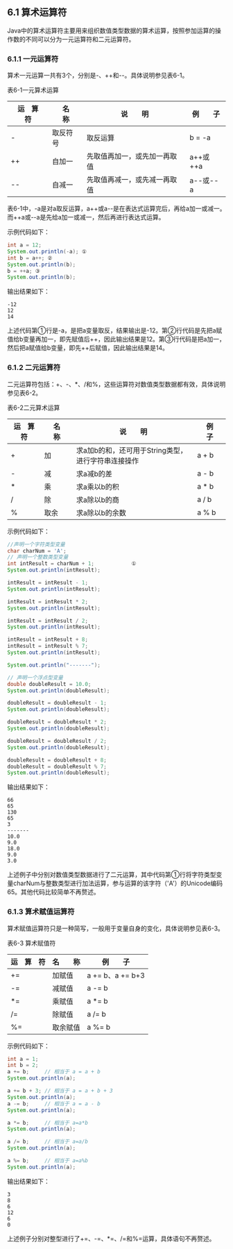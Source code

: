 ## 6.1 算术运算符

Java中的算术运算符主要用来组织数值类型数据的算术运算，按照参加运算的操作数的不同可以分为一元运算符和二元运算符。

### 6.1.1 一元运算符

算术一元运算一共有3个，分别是-、++和--。具体说明参见表6-1。

表6-1一元算术运算

| **运　算　符** | **名　　称** | **说　　明** | **例　　子** |
| --- | --- | --- | --- |
| - | 取反符号 | 取反运算 | b = -a |
| ++ | 自加一 | 先取值再加一，或先加一再取值 | a++或++a |
| -- | 自减一 | 先取值再减一，或先减一再取值 | a--或--a |

表6-1中，-a是对a取反运算，a++或a--是在表达式运算完后，再给a加一或减一。而++a或--a是先给a加一或减一，然后再进行表达式运算。

示例代码如下：


```java
int a = 12;
System.out.println(-a); ①
int b = a++; ②
System.out.println(b);
b = ++a; ③
System.out.println(b);

```

输出结果如下：

    -12
    12
    14

上述代码第①行是-a，是把a变量取反，结果输出是-12。第②行代码是先把a赋值给b变量再加一，即先赋值后++，因此输出结果是12。第③行代码是把a加一，然后把a赋值给b变量，即先++后赋值，因此输出结果是14。

### 6.1.2 二元运算符

二元运算符包括：+、-、*、/和%，这些运算符对数值类型数据都有效，具体说明参见表6-2。

表6-2二元算术运算

| **运　算　符** | **名　　称** | **说　　明** | **例　　子** |
| --- | --- | --- | --- |
| + | 加 | 求a加b的和，还可用于String类型，进行字符串连接操作 | a + b |
| - | 减 | 求a减b的差 | a - b |
| * | 乘 | 求a乘以b的积 | a * b |
| / | 除 | 求a除以b的商 | a / b |
| % | 取余 | 求a除以b的余数 | a % b |

示例代码如下：

```java
//声明一个字符类型变量
char charNum = 'A';		
// 声明一个整数类型变量
int intResult = charNum + 1;			①
System.out.println(intResult);

intResult = intResult - 1;
System.out.println(intResult);

intResult = intResult * 2;
System.out.println(intResult);

intResult = intResult / 2;
System.out.println(intResult);

intResult = intResult + 8;
intResult = intResult % 7;
System.out.println(intResult);

System.out.println("-------");

// 声明一个浮点型变量
double doubleResult = 10.0;
System.out.println(doubleResult);

doubleResult = doubleResult - 1;
System.out.println(doubleResult);

doubleResult = doubleResult * 2;
System.out.println(doubleResult);

doubleResult = doubleResult / 2;
System.out.println(doubleResult);

doubleResult = doubleResult + 8;
doubleResult = doubleResult % 7;
System.out.println(doubleResult);
```

输出结果如下：

    66
    65
    130
    65
    3
    -------
    10.0
    9.0
    18.0
    9.0
    3.0
    
上述例子中分别对数值类型数据进行了二元运算，其中代码第①行将字符类型变量charNum与整数类型进行加法运算，参与运算的该字符（&#039;A&#039;）的Unicode编码65。其他代码比较简单不再赘述。

### 6.1.3 算术赋值运算符

算术赋值运算符只是一种简写，一般用于变量自身的变化，具体说明参见表6-3。

表6-3 算术赋值符

| **运　算　符** | **名　　称** | **例　　子** |
| --- | --- | --- |
| += | 加赋值 | a += b、a += b+3 |
| -= | 减赋值 | a -= b |
| *= | 乘赋值 | a *= b |
| /= | 除赋值 | a /= b |
| %= | 取余赋值 | a %= b |

示例代码如下：

```java
int a = 1;
int b = 2;
a += b; 	// 相当于 a = a + b
System.out.println(a);

a += b + 3; // 相当于 a = a + b + 3
System.out.println(a);
a -= b; 	// 相当于 a = a - b
System.out.println(a);

a *= b; 	// 相当于 a=a*b
System.out.println(a);

a /= b;		// 相当于 a=a/b
System.out.println(a);

a %= b;		// 相当于 a=a%b
System.out.println(a);
```

输出结果如下：

    3
    8
    6
    12
    6
    0
    
上述例子分别对整型进行了+=、-=、*=、/=和%=运算，具体语句不再赘述。